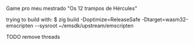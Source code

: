 Game pro meu mestrado "Os 12 trampos de Hércules"

trying to build with: 
$ zig build -Doptimize=ReleaseSafe -Dtarget=wasm32-emscripten --sysroot ~/emsdk/upstream/emscripten

TODO remove threads
